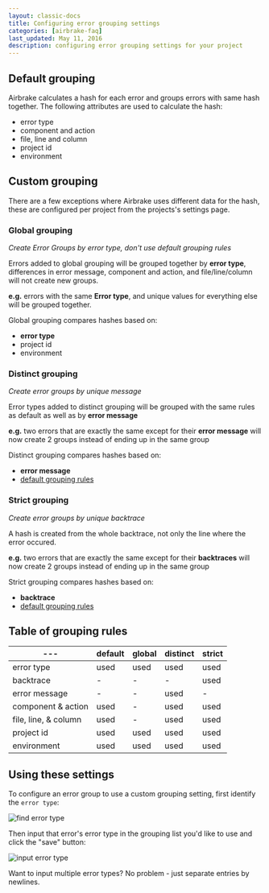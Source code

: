 ```yaml
---
layout: classic-docs
title: Configuring error grouping settings
categories: [airbrake-faq]
last_updated: May 11, 2016
description: configuring error grouping settings for your project
---
```


## Default grouping
Airbrake calculates a hash for each error and groups errors with same hash together.
The following attributes are used to calculate the hash:

- error type
- component and action
- file, line and column
- project id
- environment

## Custom grouping
There are a few exceptions where Airbrake uses different data for the hash, these
are configured per project from the projects's settings page.

### Global grouping
*Create Error Groups by error type, don't use default grouping rules*

Errors added to global grouping will be grouped together by **error type**,
differences in error message, component and action, and file/line/column will
not create new groups.

**e.g.** errors with the same **Error type**, and unique values for everything else will be grouped together.

Global grouping compares hashes based on:

- **error type**
- project id
- environment

### Distinct grouping
*Create error groups by unique message*

Error types added to distinct grouping will be grouped with the same rules as
default as well as by **error message**

**e.g.**
two errors that are exactly the same except for their **error message** will now
create 2 groups instead of ending up in the same group

Distinct grouping compares hashes based on:

- **error message**
- [default grouping rules](#default-grouping)

### Strict grouping
*Create error groups by unique backtrace*

A hash is created from the whole backtrace, not only the line where the error occured.

**e.g.**
two errors that are exactly the same except for their **backtraces** will now
create 2 groups instead of ending up in the same group

Strict grouping compares hashes based on:

- **backtrace**
- [default grouping rules](#default-grouping)



## Table of grouping rules

---|default|global|distinct|strict
---|---|---|---|---
error type|used|used|used|used
backtrace| - | - | - |used
error message| - | - |used| -
component & action|used| - |used|used
file, line, & column|used| - |used|used
project id|used|used|used|used
environment|used|used|used|used

## Using these settings
To configure an error group to use a custom grouping setting, first identify the
`error type`:

![find error type](/docs/assets/img/docs/airbrake/grouping_settings_error_type.png)

Then input that error's error type in the grouping list you'd like to use and
click the "save" button:

![input error type](/docs/assets/img/docs/airbrake/grouping_settings_text_box.png)

Want to input multiple error types? No problem - just separate entries by
newlines.
